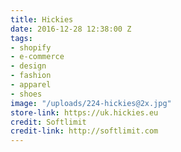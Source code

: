```yaml
---
title: Hickies
date: 2016-12-28 12:38:00 Z
tags:
- shopify
- e-commerce
- design
- fashion
- apparel
- shoes
image: "/uploads/224-hickies@2x.jpg"
store-link: https://uk.hickies.eu
credit: Softlimit
credit-link: http://softlimit.com
---
```



